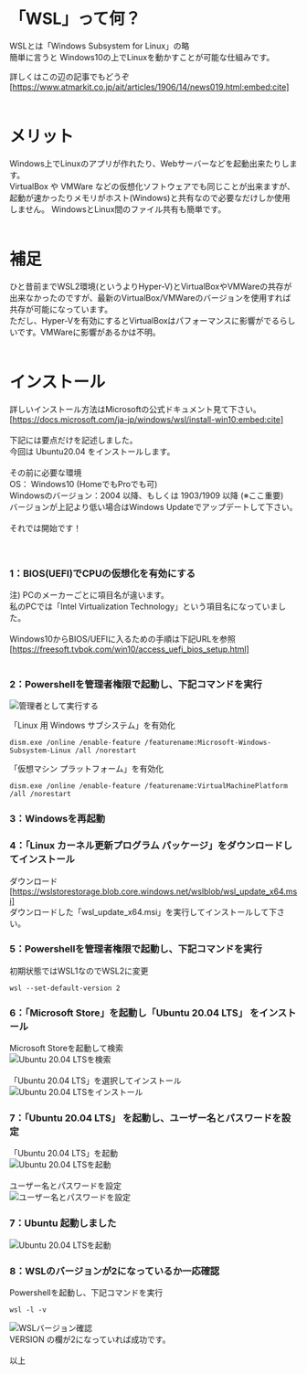 ﻿# 「WSL」って何？  

WSLとは「Windows Subsystem for Linux」の略  
簡単に言うと Windows10の上でLinuxを動かすことが可能な仕組みです。  

詳しくはこの辺の記事でもどうぞ  
[https://www.atmarkit.co.jp/ait/articles/1906/14/news019.html:embed:cite]  
<br />


# メリット

Windows上でLinuxのアプリが作れたり、Webサーバーなどを起動出来たりします。  
VirtualBox や VMWare などの仮想化ソフトウェアでも同じことが出来ますが、起動が速かったりメモリがホスト(Windows)と共有なので必要なだけしか使用しません。
WindowsとLinux間のファイル共有も簡単です。  
<br />


# 補足

ひと昔前までWSL2環境(というよりHyper-V)とVirtualBoxやVMWareの共存が出来なかったのですが、最新のVirtualBox/VMWareのバージョンを使用すれば共存が可能になっています。  
ただし、Hyper-Vを有効にするとVirtualBoxはパフォーマンスに影響がでるらしいです。VMWareに影響があるかは不明。  
<br />


# インストール  

詳しいインストール方法はMicrosoftの公式ドキュメント見て下さい。  
[https://docs.microsoft.com/ja-jp/windows/wsl/install-win10:embed:cite]  
<br />
下記には要点だけを記述しました。  
今回は Ubuntu20.04 をインストールします。  
<br />
その前に必要な環境  
OS： Windows10 (HomeでもProでも可)  
Windowsのバージョン：2004 以降、もしくは 1903/1909 以降 (※ここ重要)  
バージョンが上記より低い場合はWindows Updateでアップデートして下さい。  
<br />
それでは開始です！  
<br />
<br />
### 1：BIOS(UEFI)でCPUの仮想化を有効にする  
注) PCのメーカーごとに項目名が違います。  
私のPCでは「Intel Virtualization Technology」という項目名になっていました。  
<br />
Windows10からBIOS/UEFIに入るための手順は下記URLを参照  
[https://freesoft.tvbok.com/win10/access_uefi_bios_setup.html]  
<br />

### 2：Powershellを管理者権限で起動し、下記コマンドを実行  
![管理者として実行する](image/01.jpg "Powershellを管理者として実行")   

「Linux 用 Windows サブシステム」を有効化  
```
dism.exe /online /enable-feature /featurename:Microsoft-Windows-Subsystem-Linux /all /norestart  
```

「仮想マシン プラットフォーム」を有効化  
```
dism.exe /online /enable-feature /featurename:VirtualMachinePlatform /all /norestart  
```

### 3：Windowsを再起動  

### 4：「Linux カーネル更新プログラム パッケージ」をダウンロードしてインストール  
ダウンロード  
[https://wslstorestorage.blob.core.windows.net/wslblob/wsl_update_x64.msi]  
ダウンロードした「wsl_update_x64.msi」を実行してインストールして下さい。  

### 5：Powershellを管理者権限で起動し、下記コマンドを実行
初期状態ではWSL1なのでWSL2に変更  
```
wsl --set-default-version 2
```

### 6：「Microsoft Store」を起動し「Ubuntu 20.04 LTS」 をインストール
Microsoft Storeを起動して検索  
![Ubuntu 20.04 LTSを検索](image/02.jpg "Microsoft StoreでUbuntu 20.04 LTSを検索")   
<br />
「Ubuntu 20.04 LTS」を選択してインストール  
![Ubuntu 20.04 LTSをインストール](image/03.jpg "Microsoft StoreでUbuntu 20.04をインストール")   

### 7：「Ubuntu 20.04 LTS」 を起動し、ユーザー名とパスワードを設定  
「Ubuntu 20.04 LTS」を起動  
![Ubuntu 20.04 LTSを起動](image/04.jpg "Ubuntu 20.04 LTSを起動")   
<br />
ユーザー名とパスワードを設定  
![ユーザー名とパスワードを設定](image/05.jpg "ユーザー名とパスワードを設定")   

### 7：Ubuntu 起動しました  
![Ubuntu 20.04 LTSを起動](image/06.jpg "Ubuntu 20.04 LTSを起動")   

### 8：WSLのバージョンが2になっているか一応確認  
Powershellを起動し、下記コマンドを実行   
```
wsl -l -v
```
![WSLバージョン確認](image/07.jpg "WSLバージョン確認")   
VERSION の欄が2になっていれば成功です。  
<br />
以上  
<br />
<br />
